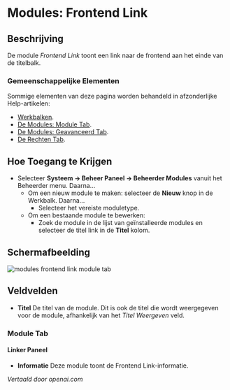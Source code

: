 <!-- Filename: Help4.x:Admin_Modules:_Frontend_Link  / Display title: Modules: Frontend Link  -->
# Modules: Frontend Link

## Beschrijving

De module *Frontend Link* toont een link naar de frontend aan het einde van de 
titelbalk.

### Gemeenschappelijke Elementen

Sommige elementen van deze pagina worden behandeld in afzonderlijke Help-artikelen:

* [Werkbalken](jdocmanual?article=help/common-elements/toolbars).
* [De Modules: Module Tab](jdocmanual?article=help/modules/modules-module-tab).
* [De Modules: Geavanceerd Tab](jdocmanual?article=help/modules/modules-advanced-tab).
* [De Rechten Tab](jdocmanual?article=help/common-elements/edit-permissions).

## Hoe Toegang te Krijgen

- Selecteer **Systeem → Beheer Paneel → Beheerder Modules** vanuit
  het Beheerder menu. Daarna...
  - Om een nieuw module te maken: selecteer de **Nieuw** knop in de Werkbalk. Daarna...
    - Selecteer het vereiste moduletype.
  - Om een bestaande module te bewerken:
    - Zoek de module in de lijst van geïnstalleerde modules en selecteer de
      titel link in de **Titel** kolom.

## Schermafbeelding

![modules frontend link module tab](../../../nl/images/modules-admin/modules-frontend-link-module-tab.png)

## Veldvelden

- **Titel** De titel van de module. Dit is ook de titel die wordt weergegeven
  voor de module, afhankelijk van het *Titel Weergeven* veld.

### Module Tab

#### Linker Paneel

- **Informatie** Deze module toont de Frontend Link-informatie.

*Vertaald door openai.com*

